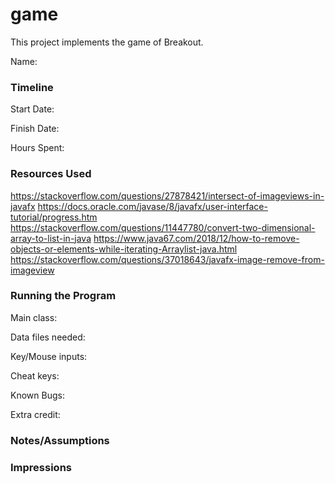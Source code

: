 game
====

This project implements the game of Breakout.

Name: 

### Timeline

Start Date: 

Finish Date: 

Hours Spent:

### Resources Used
https://stackoverflow.com/questions/27878421/intersect-of-imageviews-in-javafx
https://docs.oracle.com/javase/8/javafx/user-interface-tutorial/progress.htm
https://stackoverflow.com/questions/11447780/convert-two-dimensional-array-to-list-in-java
https://www.java67.com/2018/12/how-to-remove-objects-or-elements-while-iterating-Arraylist-java.html
https://stackoverflow.com/questions/37018643/javafx-image-remove-from-imageview
### Running the Program

Main class:

Data files needed: 

Key/Mouse inputs:

Cheat keys:

Known Bugs:

Extra credit:


### Notes/Assumptions


### Impressions

